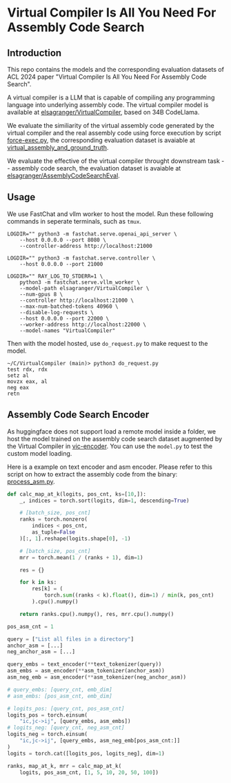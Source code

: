# Virtual Compiler Is All You Need For Assembly Code Search

## Introduction

This repo contains the models and the corresponding evaluation datasets of ACL 2024 paper "Virtual Compiler Is All You Need For Assembly Code Search".

A virtual compiler is a LLM that is capable of compiling any programming language into underlying assembly code. The virtual compiler model is available at [elsagranger/VirtualCompiler](https://huggingface.co/elsagranger/VirtualCompiler), based on 34B CodeLlama.

We evaluate the similiarity of the virtual assembly code generated by the virtual compiler and the real assembly code using force execution by script [force-exec.py](./force_exec.py), the corresponding evaluation dataset is avaiable at [virtual_assembly_and_ground_truth](./virtual_assembly_and_ground_truth).

We evaluate the effective of the virtual compiler throught downstream task -- assembly code search, the evaluation dataset is avaiable at [elsagranger/AssemblyCodeSearchEval](https://huggingface.co/datasets/elsagranger/AssemblyCodeSearchEval).

## Usage

We use FastChat and vllm worker to host the model. Run these following commands in seperate terminals, such as `tmux`.

```shell
LOGDIR="" python3 -m fastchat.serve.openai_api_server \
    --host 0.0.0.0 --port 8080 \
    --controller-address http://localhost:21000

LOGDIR="" python3 -m fastchat.serve.controller \
    --host 0.0.0.0 --port 21000

LOGDIR="" RAY_LOG_TO_STDERR=1 \
    python3 -m fastchat.serve.vllm_worker \
    --model-path elsagranger/VirtualCompiler \
    --num-gpus 8 \
    --controller http://localhost:21000 \
    --max-num-batched-tokens 40960 \
    --disable-log-requests \
    --host 0.0.0.0 --port 22000 \
    --worker-address http://localhost:22000 \
    --model-names "VirtualCompiler"
```

Then with the model hosted, use `do_request.py` to make request to the model.

```shell
~/C/VirtualCompiler (main)> python3 do_request.py
test rdx, rdx
setz al
movzx eax, al
neg eax
retn
```

## Assembly Code Search Encoder

As huggingface does not support load a remote model inside a folder, we host the model trained on the assembly code search dataset augmented by the Virtual Compiler in [vic-encoder](https://cloud.vul337.team:9443/s/t5Ltt8gy7kPfyw8). You can use the `model.py` to test the custom model loading.

Here is a example on text encoder and asm encoder. Please refer to this script on how to extract the assembly code from the binary: [process_asm.py](https://github.com/Hustcw/CLAP/blob/main/scripts/process_asm.py).

```python
def calc_map_at_k(logits, pos_cnt, ks=[10,]):
    _, indices = torch.sort(logits, dim=1, descending=True)

    # [batch_size, pos_cnt]
    ranks = torch.nonzero(
        indices < pos_cnt,
        as_tuple=False
    )[:, 1].reshape(logits.shape[0], -1)

    # [batch_size, pos_cnt]
    mrr = torch.mean(1 / (ranks + 1), dim=1)

    res = {}

    for k in ks:
        res[k] = (
            torch.sum((ranks < k).float(), dim=1) / min(k, pos_cnt)
        ).cpu().numpy()

    return ranks.cpu().numpy(), res, mrr.cpu().numpy()

pos_asm_cnt = 1

query = ["List all files in a directory"]
anchor_asm = [...]
neg_anchor_asm = [...]

query_embs = text_encoder(**text_tokenizer(query))
asm_embs = asm_encoder(**asm_tokenizer(anchor_asm))
asm_neg_emb = asm_encoder(**asm_tokenizer(neg_anchor_asm))

# query_embs: [query_cnt, emb_dim]
# asm_embs: [pos_asm_cnt, emb_dim]

# logits_pos: [query_cnt, pos_asm_cnt]
logits_pos = torch.einsum(
    "ic,jc->ij", [query_embs, asm_embs])
# logits_neg: [query_cnt, neg_asm_cnt]
logits_neg = torch.einsum(
    "ic,jc->ij", [query_embs, asm_neg_emb[pos_asm_cnt:]]
)
logits = torch.cat([logits_pos, logits_neg], dim=1)

ranks, map_at_k, mrr = calc_map_at_k(
    logits, pos_asm_cnt, [1, 5, 10, 20, 50, 100])
```
